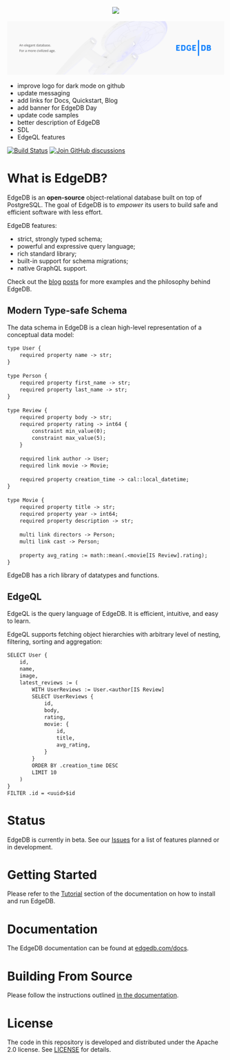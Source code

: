 <p align="center">
  <a href="https://www.edgedb.com"><img width="160px" src="logo.svg"></a>
</p>

![EdgeDB](./banner.png)

- improve logo for dark mode on github
- update messaging
- add links for Docs, Quickstart, Blog
- add banner for EdgeDB Day
- update code samples
- better description of EdgeDB
- SDL
- EdgeQL features

[![Build Status](https://github.com/edgedb/edgedb/workflows/Tests/badge.svg?event=push&branch=master)](https://github.com/edgedb/edgedb/actions) [![Join GitHub discussions](https://img.shields.io/badge/join-github%20discussions-green)](https://github.com/edgedb/edgedb/discussions)

# What is EdgeDB?

EdgeDB is an **open-source** object-relational database built on top of
PostgreSQL. The goal of EdgeDB is to _empower_ its users to build safe
and efficient software with less effort.

EdgeDB features:

- strict, strongly typed schema;
- powerful and expressive query language;
- rich standard library;
- built-in support for schema migrations;
- native GraphQL support.

Check out the [blog](https://www.edgedb.com/blog/edgedb-a-new-beginning)
[posts](https://www.edgedb.com/blog/edgedb-1-0-alpha-1) for more examples and
the philosophy behind EdgeDB.

## Modern Type-safe Schema

The data schema in EdgeDB is a clean high-level representation of a conceptual
data model:

```
type User {
    required property name -> str;
}

type Person {
    required property first_name -> str;
    required property last_name -> str;
}

type Review {
    required property body -> str;
    required property rating -> int64 {
        constraint min_value(0);
        constraint max_value(5);
    }

    required link author -> User;
    required link movie -> Movie;

    required property creation_time -> cal::local_datetime;
}

type Movie {
    required property title -> str;
    required property year -> int64;
    required property description -> str;

    multi link directors -> Person;
    multi link cast -> Person;

    property avg_rating := math::mean(.<movie[IS Review].rating);
}
```

EdgeDB has a rich library of datatypes and functions.

## EdgeQL

EdgeQL is the query language of EdgeDB. It is efficient, intuitive, and easy
to learn.

EdgeQL supports fetching object hierarchies with arbitrary level of nesting,
filtering, sorting and aggregation:

```
SELECT User {
    id,
    name,
    image,
    latest_reviews := (
        WITH UserReviews := User.<author[IS Review]
        SELECT UserReviews {
            id,
            body,
            rating,
            movie: {
                id,
                title,
                avg_rating,
            }
        }
        ORDER BY .creation_time DESC
        LIMIT 10
    )
}
FILTER .id = <uuid>$id
```

# Status

EdgeDB is currently in beta. See our
[Issues](https://github.com/edgedb/edgedb/issues) for a list of features
planned or in development.

# Getting Started

Please refer to the [Tutorial](https://www.edgedb.com/docs/quickstart) section
of the documentation on how to install and run EdgeDB.

# Documentation

The EdgeDB documentation can be found at
[edgedb.com/docs](https://www.edgedb.com/docs).

# Building From Source

Please follow the instructions outlined
[in the documentation](https://www.edgedb.com/docs/internals/dev).

# License

The code in this repository is developed and distributed under the
Apache 2.0 license. See [LICENSE](LICENSE) for details.
